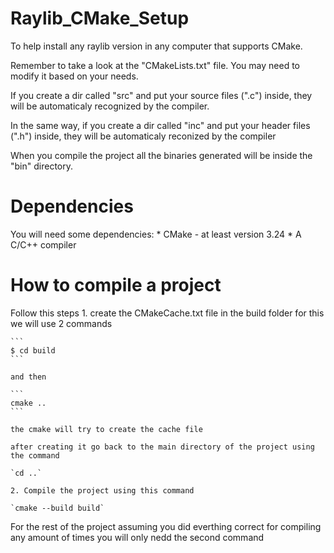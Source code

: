 # Raylib_CMake_Setup
To help install any raylib version in any computer that supports CMake.

Remember to take a look at the "CMakeLists.txt" file. You may need to modify it based on your needs.

If you create a dir called "src" and put your source files (".c") inside, they will be automaticaly recognized by the compiler.

In the same way, if you create a dir called "inc" and put your header files (".h") inside, they will be automaticaly reconized by the compiler 

When you compile the project all the binaries generated will be inside the "bin" directory.

# Dependencies
You will need some dependencies:
    * CMake - at least version 3.24
    * A C/C++ compiler 

# How to compile a project
Follow this steps
    1. create the CMakeCache.txt file in the build folder
    for this we will use 2 commands
    
    ```
    $ cd build
    ```
    
    and then 

    ```
    cmake ..
    ```

    the cmake will try to create the cache file

    after creating it go back to the main directory of the project using the command

    `cd ..`

    2. Compile the project using this command
    
    `cmake --build build`

For the rest of the project assuming you did everthing correct for compiling any amount of times you will only nedd the second command



